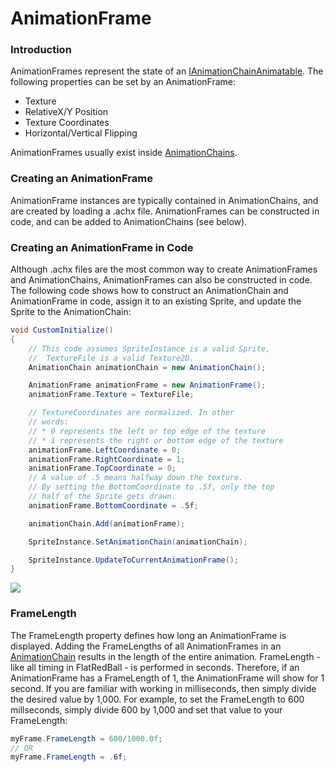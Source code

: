 # AnimationFrame

### Introduction

AnimationFrames represent the state of an [IAnimationChainAnimatable](../../../../../frb/docs/index.php). The following properties can be set by an AnimationFrame:

* Texture
* RelativeX/Y Position
* Texture Coordinates
* Horizontal/Vertical Flipping

AnimationFrames usually exist inside [AnimationChains](../../../content/animationchain/).

### Creating an AnimationFrame

AnimationFrame instances are typically contained in AnimationChains, and are created by loading a .achx file. AnimationFrames can be constructed in code, and can be added to AnimationChains (see below).

### Creating an AnimationFrame in Code

Although .achx files are the most common way to create AnimationFrames and AnimationChains, AnimationFrames can also be constructed in code. The following code shows how to construct an AnimationChain and AnimationFrame in code, assign it to an existing Sprite, and update the Sprite to the AnimationChain:

```csharp
void CustomInitialize()
{
    // This code assumes SpriteInstance is a valid Sprite,
    //  TextureFile is a valid Texture2D.
    AnimationChain animationChain = new AnimationChain();

    AnimationFrame animationFrame = new AnimationFrame();
    animationFrame.Texture = TextureFile;

    // TextureCoordinates are normalized. In other
    // words:
    // * 0 represents the left or top edge of the texture
    // * 1 represents the right or bottom edge of the texture
    animationFrame.LeftCoordinate = 0;
    animationFrame.RightCoordinate = 1;
    animationFrame.TopCoordinate = 0;
    // A value of .5 means halfway down the texture. 
    // By setting the BottomCoordinate to .5f, only the top
    // half of the Sprite gets drawn.
    animationFrame.BottomCoordinate = .5f;

    animationChain.Add(animationFrame);

    SpriteInstance.SetAnimationChain(animationChain);

    SpriteInstance.UpdateToCurrentAnimationFrame();
}
```

![](../../../../../media/2017-05-img\_591e26d7460e5.png)

### FrameLength

The FrameLength property defines how long an AnimationFrame is displayed. Adding the FrameLengths of all AnimationFrames in an [AnimationChain](../../../../../frb/docs/index.php) results in the length of the entire animation. FrameLength - like all timing in FlatRedBall - is performed in seconds. Therefore, if an AnimationFrame has a FrameLength of 1, the AnimationFrame will show for 1 second. If you are familiar with working in milliseconds, then simply divide the desired value by 1,000. For example, to set the FrameLength to 600 millseconds, simply divide 600 by 1,000 and set that value to your FrameLength:

```csharp
myFrame.FrameLength = 600/1000.0f;
// OR
myFrame.FrameLength = .6f;
```
